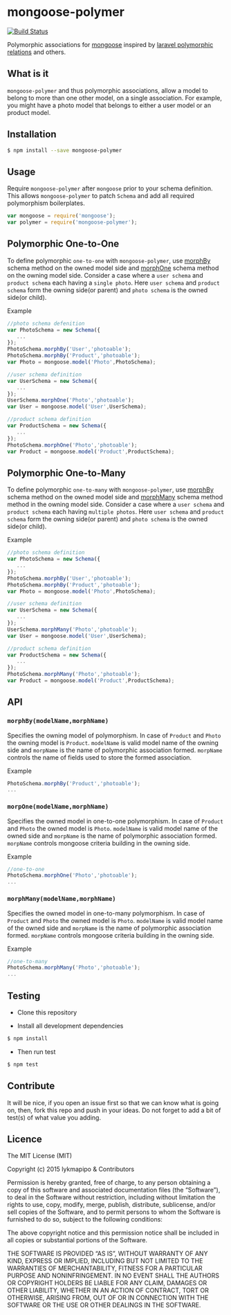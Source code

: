 # mongoose-polymer

[![Build Status](https://travis-ci.org/lykmapipo/mongoose-polymer.svg?branch=master)](https://travis-ci.org/lykmapipo/mongoose-polymer)

Polymorphic associations for [mongoose](https://github.com/Automattic/mongoose) inspired by [laravel polymorphic relations](http://laravel.com/docs/4.2/eloquent#polymorphic-relations) and others.

## What is it
`mongoose-polymer` and thus polymorphic associations, allow a model to belong to more than one other model, on a single association. For example, you might have a photo model that belongs to either a user model or an product model. 

## Installation
```sh
$ npm install --save mongoose-polymer
```

## Usage
Require `mongoose-polymer` after `mongoose` prior to your schema definition. This allows `mongoose-polymer` to patch `Schema` and add all required polymorphism boilerplates.

```js
var mongoose = require('mongoose');
var polymer = require('mongoose-polymer');
```

## Polymorphic One-to-One
To define polymorphic `one-to-one` with `mongoose-polymer`, use [morphBy](#morphbymodelnamemorphname)  schema method on the owned model side and [morphOne](#morponemodelnamemorphname) schema method on the owning model side. Consider a case where a `user schema` and `product schema` each having a `single photo`. Here `user schema` and `product schema` form the owning side(or parent) and `photo schema` is the owned side(or child).

Example
```js
//photo schema defenition
var PhotoSchema = new Schema({
   ... 
});
PhotoSchema.morphBy('User','photoable');
PhotoSchema.morphBy('Product','photoable');
var Photo = mongoose.model('Photo',PhotoSchema);

//user schema definition
var UserSchema = new Schema({
   ... 
});
UserSchema.morphOne('Photo','photoable');
var User = mongoose.model('User',UserSchema);

//product schema definition
var ProductSchema = new Schema({
   ... 
});
PhotoSchema.morphOne('Photo','photoable');
var Product = mongoose.model('Product',ProductSchema);
```

## Polymorphic One-to-Many
To define polymorphic `one-to-many` with `mongoose-polymer`, use [morphBy](#morphbymodelnamemorphname) schema method on the owned model side and [morphMany](#morphmanymodelnamemorphname) schema method method in the owning model side. Consider a case where a `user schema` and `product schema` each having `multiple photos`. Here `user schema` and `product schema` form the owning side(or parent) and `photo schema` is the owned side(or child).


Example
```js
//photo schema definition
var PhotoSchema = new Schema({
   ... 
});
PhotoSchema.morphBy('User','photoable');
PhotoSchema.morphBy('Product','photoable');
var Photo = mongoose.model('Photo',PhotoSchema);

//user schema definition
var UserSchema = new Schema({
   ... 
});
UserSchema.morphMany('Photo','photoable');
var User = mongoose.model('User',UserSchema);

//product schema definition
var ProductSchema = new Schema({
   ... 
});
PhotoSchema.morphMany('Photo','photoable');
var Product = mongoose.model('Product',ProductSchema);
```

## API

### `morphBy(modelName,morphName)`
Specifies the owning model of polymorphism. In case of `Product` and `Photo` the owning model is `Product`. `modelName` is valid model name of the owning side and `morpName` is the name of polymorphic association formed. `morpName` controls the name of fields used to store the formed association.

Example
```js
PhotoSchema.morphBy('Product','photoable');
...
```

### `morpOne(modelName,morphName)`
Specifies the owned model in one-to-one polymorphism. In case of `Product` and `Photo` the owned model is `Photo`. `modelName` is valid model name of the owned side and `morpName` is the name of polymorphic association formed. `morpName` controls mongoose criteria building in the owning side.

Example
```js
//one-to-one
PhotoSchema.morphOne('Photo','photoable');
...
```

### `morphMany(modelName,morphName)`
Specifies the owned model in one-to-many polymorphism. In case of `Product` and `Photo` the owned model is `Photo`. `modelName` is valid model name of the owned side and `morpName` is the name of polymorphic association formed. `morpName` controls mongoose criteria building in the owning side.

Example
```js
//one-to-many
PhotoSchema.morphMany('Photo','photoable');
...
```


## Testing
* Clone this repository

* Install all development dependencies
```sh
$ npm install
```
* Then run test
```sh
$ npm test
```

## Contribute
It will be nice, if you open an issue first so that we can know what is going on, then, fork this repo and push in your ideas. Do not forget to add a bit of test(s) of what value you adding.


## Licence
The MIT License (MIT)

Copyright (c) 2015 lykmapipo & Contributors

Permission is hereby granted, free of charge, to any person obtaining a copy of this software and associated documentation files (the “Software”), to deal in the Software without restriction, including without limitation the rights to use, copy, modify, merge, publish, distribute, sublicense, and/or sell copies of the Software, and to permit persons to whom the Software is furnished to do so, subject to the following conditions:

The above copyright notice and this permission notice shall be included in all copies or substantial portions of the Software.

THE SOFTWARE IS PROVIDED “AS IS”, WITHOUT WARRANTY OF ANY KIND, EXPRESS OR IMPLIED, INCLUDING BUT NOT LIMITED TO THE WARRANTIES OF MERCHANTABILITY, FITNESS FOR A PARTICULAR PURPOSE AND NONINFRINGEMENT. IN NO EVENT SHALL THE AUTHORS OR COPYRIGHT HOLDERS BE LIABLE FOR ANY CLAIM, DAMAGES OR OTHER LIABILITY, WHETHER IN AN ACTION OF CONTRACT, TORT OR OTHERWISE, ARISING FROM, OUT OF OR IN CONNECTION WITH THE SOFTWARE OR THE USE OR OTHER DEALINGS IN THE SOFTWARE. 